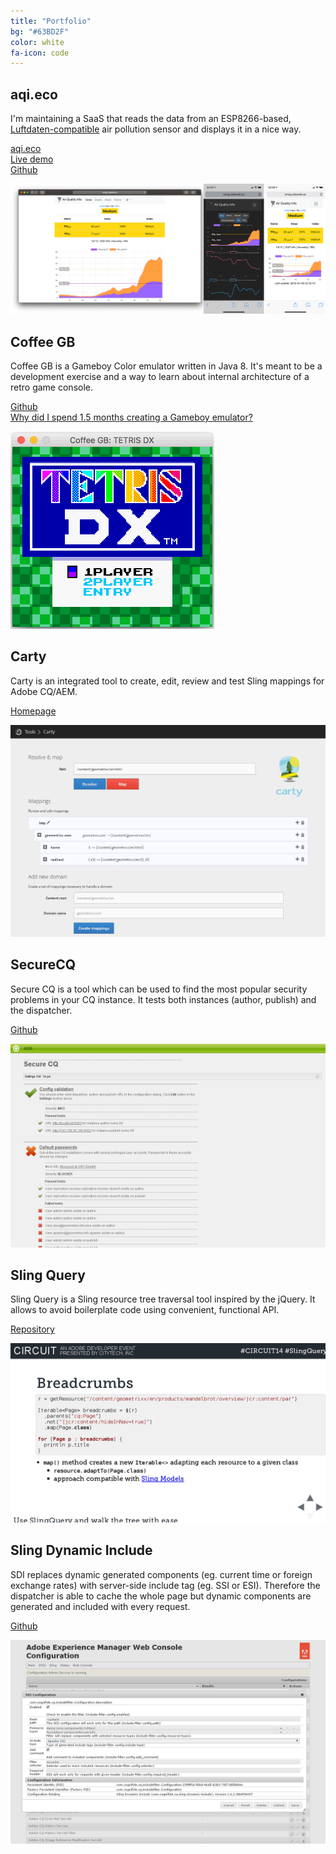 ```yaml
---
title: "Portfolio"
bg: "#63BD2F"
color: white
fa-icon: code
---
```


## aqi.eco

I'm maintaining a SaaS that reads the data from an ESP8266-based, [Luftdaten-compatible](https://luftdaten.info/feinstaubsensor-bauen/) air pollution sensor and displays it in a nice way.

<i class="fa fa-line-chart"></i> <a href="https://aqi.eco">aqi.eco</a><br/>
<i class="fa fa-home"></i> <a href="https://smolna.aqi.eco">Live demo</a><br/>
<i class="fa fa-github"></i> <a href="https://github.com/trekawek/air-quality-info">Github</a>

<a href="https://smog.rekawek.eu">
<img src="img/air-quality-info.png"/>
</a>

## Coffee GB

Coffee GB is a Gameboy Color emulator written in Java 8. It's meant to be a development exercise and a way to learn about internal architecture of a retro game console.

<i class="fa fa-github"></i> <a href="https://github.com/trekawek/coffee-gb">Github</a><br/>
<i class="fa fa-pencil"></i> <a href="http://blog.rekawek.eu/2017/02/09/coffee-gb/">Why did I spend 1.5 months creating a Gameboy emulator?</a>

<a href="https://github.com/trekawek/coffee-gb">
<img src="img/coffee-gb.gif"/>
</a>

## Carty

Carty is an integrated tool to create, edit, review and test Sling mappings for Adobe CQ/AEM.

<i class="fa fa-home"></i> <a href="http://cognifide.github.io/Carty/">Homepage</a>

<a href="http://cognifide.github.io/Carty/">
<img src="img/carty.png" class="screenshot"/>
</a>

## SecureCQ

Secure CQ is a tool which can be used to find the most popular security problems in your CQ instance. It tests both instances (author, publish) and the dispatcher.

<i class="fa fa-github"></i> <a href="https://github.com/Cognifide/SecureCQ">Github</a>

<a href="https://github.com/Cognifide/SecureCQ">
<img src="img/securecq.png" class="screenshot"/>
</a>

## Sling Query

Sling Query is a Sling resource tree traversal tool inspired by the jQuery. It allows to avoid boilerplate code using convenient, functional API.

<i class="fa fa-github"></i> <a href="https://github.com/apache/sling-org-apache-sling-query">Repository</a>

<a href="https://github.com/apache/sling-org-apache-sling-query">
<img src="img/slingquery.png" class="screenshot"/>
</a>

## Sling Dynamic Include

SDI replaces dynamic generated components (eg. current time or foreign exchange rates) with server-side include tag (eg. SSI or ESI). Therefore the dispatcher is able to cache the whole page but dynamic components are generated and included with every request. 

<i class="fa fa-github"></i> <a href="https://github.com/apache/sling-org-apache-sling-dynamic-include">Github</a>

<a href="https://github.com/apache/sling-org-apache-sling-dynamic-include">
<img src="img/sdi.png" class="screenshot"/>
</a>
